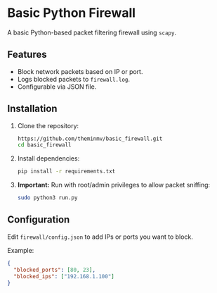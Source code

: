 # Basic Python Firewall

A basic Python-based packet filtering firewall using `scapy`.

## Features
- Block network packets based on IP or port.
- Logs blocked packets to `firewall.log`.
- Configurable via JSON file.

## Installation

1. Clone the repository:
    ```bash
    https://github.com/theminmv/basic_firewall.git
    cd basic_firewall
    ```

2. Install dependencies:
    ```bash
    pip install -r requirements.txt
    ```

3. **Important:** Run with root/admin privileges to allow packet sniffing:
    ```bash
    sudo python3 run.py
    ```

## Configuration

Edit `firewall/config.json` to add IPs or ports you want to block.

Example:

```json
{
  "blocked_ports": [80, 23],
  "blocked_ips": ["192.168.1.100"]
}
